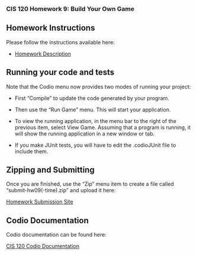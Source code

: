 ### CIS 120 Homework 9: Build Your Own Game

## Homework Instructions

Please follow the instructions available here:

*   [Homework Description](http://www.cis.upenn.edu/~cis120/current/hw/hw09)

## Running your code and tests

Note that the Codio menu now provides two modes of running your project:

*   First “Compile” to update the code generated by your program.

*   Then use the “Run Game” menu. This will start your application.

*   To view the running application, in the menu bar to the right of the previous
    item, select View Game. Assuming that a program is running, it will show the
    running application in a new window or tab.
        
*   If you make JUnit tests, you will have to edit the .codioJUnit file to
    include them.

## Zipping and Submitting

Once you are finished, use the “Zip” menu item to create a file called “submit-hw09(-time).zip” and upload it here:

[Homework Submission Site](https://fling.seas.upenn.edu/~cis120/cgi-bin/17fa/submit.cgi)

## Codio Documentation

Codio documentation can be found here:

[CIS 120 Codio Documentation](http://www.cis.upenn.edu/~cis120/current/codio.shtml)
